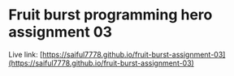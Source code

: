 # Fruit burst programming hero assignment 03

Live link: [https://saiful7778.github.io/fruit-burst-assignment-03](https://saiful7778.github.io/fruit-burst-assignment-03)
